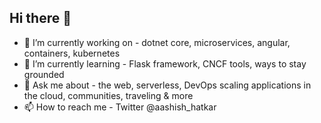 ## Hi there 👋 
- 👀 I’m currently working on - dotnet core, microservices, angular, containers, kubernetes
- 🌱 I’m currently learning - Flask framework, CNCF tools, ways to stay grounded
- 💞️ Ask me about - the web, serverless, DevOps scaling applications in the cloud, communities, traveling & more
- 📫 How to reach me - Twitter @aashish_hatkar

<!--- DevOps, Containers  
ashuhatkar/ashuhatkar is a ✨ special ✨ repository because its `README.md` (this file) appears on your GitHub profile.
You can click the Preview link to take a look at your changes.
--->
